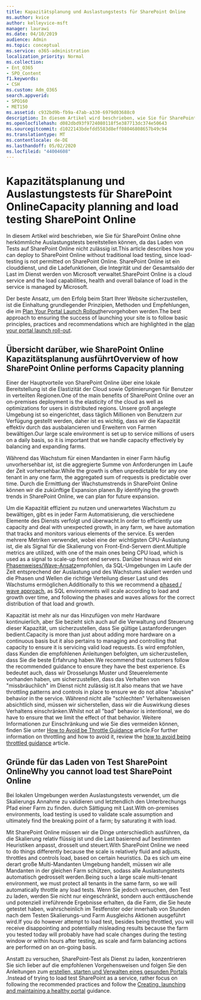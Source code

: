 ```yaml
---
title: Kapazitätsplanung und Auslastungstests für SharePoint Online
ms.author: kvice
author: kelleyvice-msft
manager: laurawi
ms.date: 04/10/2019
audience: Admin
ms.topic: conceptual
ms.service: o365-administration
localization_priority: Normal
ms.collection:
- Ent_O365
- SPO_Content
f1.keywords:
- CSH
ms.custom: Adm_O365
search.appverid:
- SPO160
- MET150
ms.assetid: c932bd9b-fb9a-47ab-a330-6979d03688c0
description: In diesem Artikel wird beschrieben, wie Sie für SharePoint Online bereitstellen können, ohne herkömmliche Auslastungstests durchführen zu müssen, da dies nicht zulässig ist.
ms.openlocfilehash: d082dbd93f9724080118f5e387713dc374e50643
ms.sourcegitcommit: d1022143bdefdd5583d8eff08046808657b49c94
ms.translationtype: MT
ms.contentlocale: de-DE
ms.lasthandoff: 05/02/2020
ms.locfileid: "44004608"
---
```

# <a name="capacity-planning-and-load-testing-sharepoint-online"></a><span data-ttu-id="c3472-103">Kapazitätsplanung und Auslastungstests für SharePoint Online</span><span class="sxs-lookup"><span data-stu-id="c3472-103">Capacity planning and load testing SharePoint Online</span></span>
<span data-ttu-id="c3472-104">In diesem Artikel wird beschrieben, wie Sie für SharePoint Online ohne herkömmliche Auslastungstests bereitstellen können, da das Laden von Tests auf SharePoint Online nicht zulässig ist.</span><span class="sxs-lookup"><span data-stu-id="c3472-104">This article describes how you can deploy to SharePoint Online without traditional load testing, since load-testing is not permitted on SharePoint Online.</span></span> <span data-ttu-id="c3472-105">SharePoint Online ist ein clouddienst, und die Ladefunktionen, die Integrität und der Gesamtsaldo der Last im Dienst werden von Microsoft verwaltet.</span><span class="sxs-lookup"><span data-stu-id="c3472-105">SharePoint Online is a cloud service and the load capabilities, health and overall balance of load in the service is managed by Microsoft.</span></span>
  
<span data-ttu-id="c3472-106">Der beste Ansatz, um den Erfolg beim Start Ihrer Website sicherzustellen, ist die Einhaltung grundlegender Prinzipien, Methoden und Empfehlungen, die im [Plan Your Portal Launch Rollout](https://docs.microsoft.com/office365/enterprise/planportallaunchroll-out)hervorgehoben werden.</span><span class="sxs-lookup"><span data-stu-id="c3472-106">The best approach to ensuring the success of launching your site is to follow basic principles, practices and recommendations which are highlighted in the [plan your portal launch roll-out](https://docs.microsoft.com/office365/enterprise/planportallaunchroll-out).</span></span>

## <a name="overview-of-how-sharepoint-online-performs-capacity-planning"></a><span data-ttu-id="c3472-107">Übersicht darüber, wie SharePoint Online Kapazitätsplanung ausführt</span><span class="sxs-lookup"><span data-stu-id="c3472-107">Overview of how SharePoint Online performs Capacity planning</span></span> 
<span data-ttu-id="c3472-108">Einer der Hauptvorteile von SharePoint Online über eine lokale Bereitstellung ist die Elastizität der Cloud sowie Optimierungen für Benutzer in verteilten Regionen.</span><span class="sxs-lookup"><span data-stu-id="c3472-108">One of the main benefits of SharePoint Online over an on-premises deployment is the elasticity of the cloud as well as optimizations for users in distributed regions.</span></span> <span data-ttu-id="c3472-109">Unsere groß angelegte Umgebung ist so eingerichtet, dass täglich Millionen von Benutzern zur Verfügung gestellt werden, daher ist es wichtig, dass wir die Kapazität effektiv durch das ausbalancieren und Erweitern von Farmen bewältigen.</span><span class="sxs-lookup"><span data-stu-id="c3472-109">Our large scale environment is set up to service millions of users on a daily basis, so it is important that we handle capacity effectively by balancing and expanding farms.</span></span>
  
<span data-ttu-id="c3472-110">Während das Wachstum für einen Mandanten in einer Farm häufig unvorhersehbar ist, ist die aggregierte Summe von Anforderungen im Laufe der Zeit vorhersehbar.</span><span class="sxs-lookup"><span data-stu-id="c3472-110">While the growth is often unpredictable for any one tenant in any one farm, the aggregated sum of requests is predictable over time.</span></span> <span data-ttu-id="c3472-111">Durch die Ermittlung der Wachstumstrends in SharePoint Online können wir die zukünftige Expansion planen.</span><span class="sxs-lookup"><span data-stu-id="c3472-111">By identifying the growth trends in SharePoint Online, we can plan for future expansion.</span></span>
  
<span data-ttu-id="c3472-112">Um die Kapazität effizient zu nutzen und unerwartetes Wachstum zu bewältigen, gibt es in jeder Farm Automatisierung, die verschiedene Elemente des Diensts verfolgt und überwacht.</span><span class="sxs-lookup"><span data-stu-id="c3472-112">In order to efficiently use capacity and deal with unexpected growth, in any farm, we have automation that tracks and monitors various elements of the service.</span></span> <span data-ttu-id="c3472-113">Es werden mehrere Metriken verwendet, wobei eine der wichtigsten CPU-Auslastung ist, die als Signal für die Skalierung von Front-End-Servern dient.</span><span class="sxs-lookup"><span data-stu-id="c3472-113">Multiple metrics are utilized, with one of the main ones being CPU load, which is used as a signal to scale-up front end servers.</span></span> <span data-ttu-id="c3472-114">Darüber hinaus wird ein [Phasenweises/Wave-Ansatz](https://docs.microsoft.com/office365/enterprise/planportallaunchroll-out)empfohlen, da SQL-Umgebungen im Laufe der Zeit entsprechend der Auslastung und des Wachstums skaliert werden und die Phasen und Wellen die richtige Verteilung dieser Last und des Wachstums ermöglichen.</span><span class="sxs-lookup"><span data-stu-id="c3472-114">Additionally to this we recommend a [phased / wave approach](https://docs.microsoft.com/office365/enterprise/planportallaunchroll-out), as SQL environments will scale according to load and growth over time, and following the phases and waves allows for the correct distribution of that load and growth.</span></span> 

<span data-ttu-id="c3472-115">Kapazität ist mehr als nur das Hinzufügen von mehr Hardware kontinuierlich, aber Sie bezieht sich auch auf die Verwaltung und Steuerung dieser Kapazität, um sicherzustellen, dass Sie gültige Lastanforderungen bedient.</span><span class="sxs-lookup"><span data-stu-id="c3472-115">Capacity is more than just about adding more hardware on a continuous basis but it also pertains to managing and controlling that capacity to ensure it is servicing valid load requests.</span></span> <span data-ttu-id="c3472-116">Es wird empfohlen, dass Kunden die empfohlenen Anleitungen befolgten, um sicherzustellen, dass Sie die beste Erfahrung haben.</span><span class="sxs-lookup"><span data-stu-id="c3472-116">We recommend that customers follow the recommended guidance to ensure they have the best experience.</span></span> <span data-ttu-id="c3472-117">Es bedeutet auch, dass wir Drosselungs Muster und Steuerelemente vorhanden haben, um sicherzustellen, dass das Verhalten von "missbräuchlich" im Dienst nicht zulässig ist.</span><span class="sxs-lookup"><span data-stu-id="c3472-117">It also means that we have throttling patterns and controls in place to ensure we do not allow "abusive" behavior in the service.</span></span> <span data-ttu-id="c3472-118">Während nicht alle "schlechten" Verhaltensweisen absichtlich sind, müssen wir sicherstellen, dass wir die Auswirkung dieses Verhaltens einschränken.</span><span class="sxs-lookup"><span data-stu-id="c3472-118">Whilst not all "bad" behavior is intentional, we do have to ensure that we limit the effect of that behavior.</span></span> <span data-ttu-id="c3472-119">Weitere Informationen zur Einschränkung und wie Sie dies vermeiden können, finden Sie unter [How to Avoid be Throttle Guidance](https://docs.microsoft.com/sharepoint/dev/general-development/how-to-avoid-getting-throttled-or-blocked-in-sharepoint-online) article.</span><span class="sxs-lookup"><span data-stu-id="c3472-119">For further information on throttling and how to avoid it, review the [how to avoid being throttled guidance](https://docs.microsoft.com/sharepoint/dev/general-development/how-to-avoid-getting-throttled-or-blocked-in-sharepoint-online) article.</span></span>

## <a name="why-you-cannot-load-test-sharepoint-online"></a><span data-ttu-id="c3472-120">Gründe für das Laden von Test SharePoint Online</span><span class="sxs-lookup"><span data-stu-id="c3472-120">Why you cannot load test SharePoint Online</span></span>
<span data-ttu-id="c3472-121">Bei lokalen Umgebungen werden Auslastungstests verwendet, um die Skalierungs Annahme zu validieren und letztendlich den Unterbrechungs Pfad einer Farm zu finden. durch Sättigung mit Last.</span><span class="sxs-lookup"><span data-stu-id="c3472-121">With on-premises environments, load testing is used to validate scale assumption and ultimately find the breaking point of a farm; by saturating it with load.</span></span> 

<span data-ttu-id="c3472-122">Mit SharePoint Online müssen wir die Dinge unterschiedlich ausführen, da die Skalierung relativ flüssig ist und die Last basierend auf bestimmten Heuristiken anpasst, drosselt und steuert.</span><span class="sxs-lookup"><span data-stu-id="c3472-122">With SharePoint Online we need to do things differently because the scale is relatively fluid and adjusts, throttles and controls load, based on certain heuristics.</span></span> <span data-ttu-id="c3472-123">Da es sich um eine derart große Multi-Mandanten Umgebung handelt, müssen wir alle Mandanten in der gleichen Farm schützen, sodass alle Auslastungstests automatisch gedrosselt werden.</span><span class="sxs-lookup"><span data-stu-id="c3472-123">Being such a large scale multi-tenant environment, we must protect all tenants in the same farm, so we will automatically throttle any load tests.</span></span> <span data-ttu-id="c3472-124">Wenn Sie jedoch versuchen, den Test zu laden, werden Sie nicht nur eingeschränkt, sondern auch enttäuschende und potenziell irreführende Ergebnisse erhalten, da die Farm, die Sie heute getestet haben, wahrscheinlich im Testfenster oder innerhalb von Stunden nach dem Testen Skalierungs-und Farm Ausgleichs Aktionen ausgeführt wird.</span><span class="sxs-lookup"><span data-stu-id="c3472-124">If you do however attempt to load test, besides being throttled, you will receive disappointing and potentially misleading results because the farm you tested today will probably have had scale changes during the testing window or within hours after testing, as scale and farm balancing actions are performed on an on-going basis.</span></span>

<span data-ttu-id="c3472-125">Anstatt zu versuchen, SharePoint-Test als Dienst zu laden, konzentrieren Sie sich lieber auf die empfohlenen Vorgehensweisen und folgen Sie den Anleitungen zum [erstellen, starten und Verwalten eines gesunden Portals](https://go.microsoft.com/fwlink/?linkid=2105838) .</span><span class="sxs-lookup"><span data-stu-id="c3472-125">Instead of trying to load test SharePoint as a service, rather focus on following the recommended practices and follow the [Creating, launching and maintaining a healthy portal](https://go.microsoft.com/fwlink/?linkid=2105838) guidance.</span></span>
